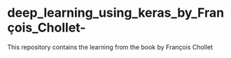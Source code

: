 # deep_learning_using_keras_by_François_Chollet-
This repository contains the learning from the book by François Chollet 
